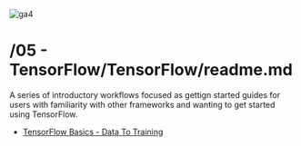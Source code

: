 ![ga4](https://www.google-analytics.com/collect?v=2&tid=G-6VDTYWLKX6&cid=1&en=page_view&sid=1&dl=statmike%2Fvertex-ai-mlops%2F05+-+TensorFlow%2FTensorFlow&dt=readme.md)

# /05 - TensorFlow/TensorFlow/readme.md

A series of introductory workflows focused as gettign started guides for users with familiarity with other frameworks and wanting to get started using TensorFlow.

- [TensorFlow Basics - Data To Training](./TensorFlow%20Basics%20-%20Data%20To%20Training.ipynb)